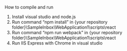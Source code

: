 How to compile and run
1.	Install visual studio  and  node.js
2.	Run command “npm install” in 
{your repository folder}\SampleInbox\WebApplication1\scripts\react
3.	Run command “npm run webpack” in 
{your repository folder}\SampleInbox\WebApplication1\scripts\react
4.	Run IIS Express with Chrome in visual studio
